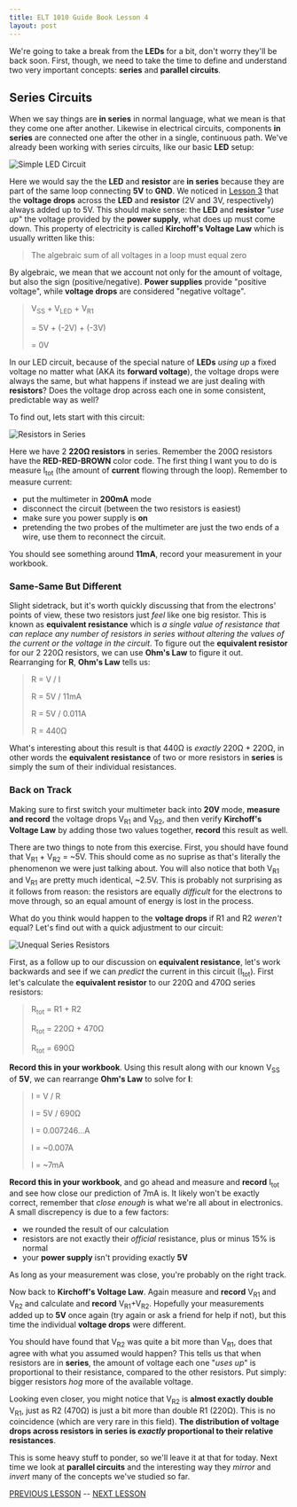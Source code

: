 ```yaml
---
title: ELT 1010 Guide Book Lesson 4
layout: post
---
```


We're going to take a break from the **LEDs** for a bit, don't worry they'll be back soon. First, though, we need to take the time to define and understand two very important concepts: **series** and **parallel circuits**.

## Series Circuits
When we say things are **in series** in normal language, what we mean is that they come one after another. Likewise in electrical circuits, components **in series** are connected one after the other in a single, continuous path. We've already been working with series circuits, like our basic **LED** setup:

![Simple LED Circuit](../images/schematics/circuit3-simpleled.svg)

Here we would say the the **LED** and **resistor** are **in series** because they are part of the same loop connecting **5V** to **GND**. We noticed in [Lesson 3](./ELT1010GuideBook3.md) that the **voltage drops** across the **LED** and **resistor** (2V and 3V, respectively) always added up to 5V. This should make sense: the **LED** and **resistor** "*use up*" the voltage provided by the **power supply**, what does up must come down. This property of electricity is called **Kirchoff's Voltage Law** which is usually written like this:

> The algebraic sum of all voltages in a loop must equal zero
 
By algebraic, we mean that we account not only for the amount of voltage, but also the sign (positive/negative). **Power supplies** provide "positive voltage", while **voltage drops** are considered "negative voltage".

> V<sub>SS</sub> + V<sub>LED</sub> + V<sub>R1</sub>
> 
> = 5V + (-2V) + (-3V)
> 
> = 0V

In our LED circuit, because of the special nature of **LEDs** *using up* a fixed voltage no matter what (AKA its **forward voltage**), the voltage drops were always the same, but what happens if instead we are just dealing with **resistors**? Does the voltage drop across each one in some consistent, predictable way as well?

To find out, lets start with this circuit:

![Resistors in Series](../images/schematics/circuit2a-seriesresistors.svg)

Here we have 2 **220Ω resistors** in series. Remember the 200Ω resistors have the **RED-RED-BROWN** color code. The first thing I want you to do is measure I<sub>tot</sub> (the amount of **current** flowing through the loop). Remember to measure current:

* put the multimeter in **200mA** mode
* disconnect the circuit (between the two resistors is easiest)
* make sure you power supply is **on**
* pretending the two probes of the multimeter are just the two ends of a wire, use them to reconnect the circuit.

You should see something around **11mA**, record your measurement in your workbook.

### Same-Same But Different
Slight sidetrack, but it's worth quickly discussing that from the electrons' points of view, these two resistors just *feel* like one big resistor. This is known as **equivalent resistance** which is *a single value of resistance that can replace any number of resistors in series without altering the values of the current or the voltage in the circuit*. To figure out the **equivalent resistor** for our 2 220Ω resistors, we can use **Ohm's Law** to figure it out. Rearranging for **R**, **Ohm's Law** tells us:

> R = V / I
> 
> R = 5V / 11mA
>
> R = 5V / 0.011A
> 
> R = 440Ω

What's interesting about this result is that 440Ω is *exactly* 220Ω + 220Ω, in other words the **equivalent resistance** of two or more resistors in **series** is simply the sum of their individual resistances.

### Back on Track
Making sure to first switch your multimeter back into **20V** mode, **measure and record** the voltage drops V<sub>R1</sub> and V<sub>R2</sub>, and then verify **Kirchoff's Voltage Law** by adding those two values together, **record** this result as well.

There are two things to note from this exercise. First, you should have found that V<sub>R1</sub> + V<sub>R2</sub> = ~5V. This should come as no suprise as that's literally the phenomenon we were just talking about. You will also notice that both V<sub>R1</sub> and V<sub>R1</sub> are pretty much identical, ~2.5V. This is probably not surprising as it follows from reason: the resistors are equally *difficult* for the electrons to move through, so an equal amount of energy is lost in the process.

What do you think would happen to the **voltage drops** if R1 and R2 *weren't* equal? Let's find out with a quick adjustment to our circuit:

![Unequal Series Resistors](../images/schematics/circuit2b-seriesresistors.svg)

First, as a follow up to our discussion on **equivalent resistance**, let's work backwards and see if we can *predict* the current in this circuit (I<sub>tot</sub>). First let's calculate the **equivalent resistor** to our 220Ω and 470Ω series resistors:

> R<sub>tot</sub> = R1 + R2
> 
> R<sub>tot</sub> = 220Ω + 470Ω
> 
> R<sub>tot</sub> = 690Ω

**Record this in your workbook**. Using this result along with our known V<sub>SS</sub> of **5V**, we can rearrange **Ohm's Law** to solve for **I**:

> I = V / R
> 
> I = 5V / 690Ω
> 
> I = 0.007246...A
> 
> I = ~0.007A
> 
> I = ~7mA

**Record this in your workbook**, and go ahead and measure and **record** I<sub>tot</sub> and see how close our prediction of 7mA is. It likely won't be exactly correct, remember that *close enough* is what we're all about in electronics. A small discrepency is due to a few factors:

* we rounded the result of our calculation
* resistors are not exactly their *official* resistance, plus or minus 15% is normal
* your **power supply** isn't providing exactly **5V**

As long as your measurement was close, you're probably on the right track.

Now back to **Kirchoff's Voltage Law**. Again measure and **record** V<sub>R1</sub> and V<sub>R2</sub> and calculate and **record** V<sub>R1</sub>+V<sub>R2</sub>. Hopefully your measurements added up to **5V** once again (try again or ask a friend for help if not), but this time the individual **voltage drops** were different.

You should have found that V<sub>R2</sub> was quite a bit more than V<sub>R1</sub>, does that agree with what you assumed would happen? This tells us that when resistors are in **series**, the amount of voltage each one "*uses up*" is proportional to their resistance, compared to the other resistors. Put simply: bigger resistors *hog* more of the available voltage.

Looking even closer, you might notice that V<sub>R2</sub> is **almost exactly double** V<sub>R1</sub>, just as R2 (470Ω) is just a bit more than double R1 (220Ω). This is no coincidence (which are very rare in this field). **The distribution of voltage drops across resistors in series is *exactly* proportional to their relative resistances**.

This is some heavy stuff to ponder, so we'll leave it at that for today. Next time we look at **parallel circuits** and the interesting way they *mirror* and *invert* many of the concepts we've studied so far.
  
[PREVIOUS LESSON](./ELT1010GuideBook3.md) -- [NEXT LESSON](./ELT1010GuideBook5.md)